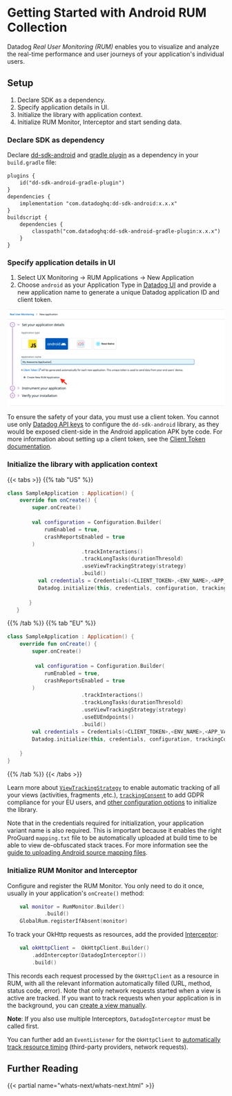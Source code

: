 # Getting Started with Android RUM Collection

Datadog *Real User Monitoring (RUM)* enables you to visualize and analyze the real-time performance and user journeys of your application's individual users.

## Setup

1. Declare SDK as a dependency.
2. Specify application details in UI.
3. Initialize the library with application context.
4. Initialize RUM Monitor, Interceptor and start sending data.


### Declare SDK as dependency

Declare [dd-sdk-android][1] and [gradle plugin][13] as a dependency in your `build.gradle` file:

```
plugins {
    id("dd-sdk-android-gradle-plugin")
}
dependencies {
    implementation "com.datadoghq:dd-sdk-android:x.x.x" 
}
buildscript {
    dependencies {
        classpath("com.datadoghq:dd-sdk-android-gradle-plugin:x.x.x")
    }
}
```

### Specify application details in UI

1. Select UX Monitoring -> RUM Applications -> New Application
2. Choose `android` as your Application Type in [Datadog UI][2] and provide a new application name to generate a unique Datadog application ID and client token.

![image][12]

To ensure the safety of your data, you must use a client token. You cannot use only [Datadog API keys][3] to configure the `dd-sdk-android` library, as they would be exposed client-side in the Android application APK byte code. For more information about setting up a client token, see the [Client Token documentation][4].

### Initialize the library with application context

{{< tabs >}}
{{% tab "US" %}}
```kotlin
class SampleApplication : Application() {
    override fun onCreate() {
        super.onCreate()

        val configuration = Configuration.Builder(
            rumEnabled = true,
            crashReportsEnabled = true
        )
                        .trackInteractions()
                        .trackLongTasks(durationThresold)
                        .useViewTrackingStrategy(strategy)
                        .build()
          val credentials = Credentials(<CLIENT_TOKEN>,<ENV_NAME>,<APP_VARIANT_NAME>,<APPLICATION_ID>)
          Datadog.initialize(this, credentials, configuration, trackingConsent)

       }
   }
```

{{% /tab %}}
{{% tab "EU" %}}
```kotlin
class SampleApplication : Application() {
    override fun onCreate() {
        super.onCreate()

         val configuration = Configuration.Builder(
            rumEnabled = true,
            crashReportsEnabled = true
        )
                        .trackInteractions()
                        .trackLongTasks(durationThresold)
                        .useViewTrackingStrategy(strategy)
                        .useEUEndpoints()
                        .build()
        val credentials = Credentials(<CLIENT_TOKEN>,<ENV_NAME>,<APP_VARIANT_NAME>,<APPLICATION_ID>)
        Datadog.initialize(this, credentials, configuration, trackingConsent)
          
    }
}
```
{{% /tab %}}
{{< /tabs >}}

Learn more about [`ViewTrackingStrategy`][5] to enable automatic tracking of all your views (activities, fragments ,etc.), [`trackingConsent`][6] to add GDPR compliance for your EU users, and [other configuration options][7] to initialize the library.

Note that in the credentials required for initialization, your application variant name is also required. This is important because it enables the right ProGuard `mapping.txt` file to be automatically uploaded at build time to be able to view de-obfuscated stack traces. For more information see the [guide to uploading Android source mapping files][8].

### Initialize RUM Monitor and Interceptor

Configure and register the RUM Monitor. You only need to do it once, usually in your application's `onCreate()` method:

```kotlin
    val monitor = RumMonitor.Builder()
            .build()
    GlobalRum.registerIfAbsent(monitor)
```


To track your OkHttp requests as resources, add the provided [Interceptor][9]:

```kotlin
    val okHttpClient =  OkHttpClient.Builder()
        .addInterceptor(DatadogInterceptor())
        .build()
```

This records each request processed by the `OkHttpClient` as a resource in RUM, with all the relevant information automatically filled (URL, method, status code, error). Note that only network requests started when a view is active are tracked. If you want to track requests when your application is in the background, you can [create a view manually][10].

**Note**: If you also use multiple Interceptors, `DatadogInterceptor` must be called first.

You can further add an `EventListener` for the `OkHttpClient` to [automatically track resource timing][11] (third-party providers, network requests). 


## Further Reading

{{< partial name="whats-next/whats-next.html" >}}

[1]: https://github.com/DataDog/dd-sdk-android
[2]: https://app.datadoghq.com/rum/application/create
[3]: https://docs.datadoghq.com/account_management/api-app-keys/#api-keys
[4]: https://docs.datadoghq.com/account_management/api-app-keys/#client-tokens
[5]: /real_user_monitoring/android/advanced_configuration/#automatically-track-views
[6]: /real_user_monitoring/android/troubleshooting/#set-tracking-consent-gdpr-compliance
[7]: /real_user_monitoring/android/advanced_configuration/#initialization-parameters
[8]: /real_user_monitoring/error_tracking/android/#upload-your-mapping-file
[9]: https://square.github.io/okhttp/interceptors/
[10]: /real_user_monitoring/android/advanced_configuration/#custom-views
[11]: /real_user_monitoring/android/advanced_configuration/#automatically-track-network-requests
[12]: https://raw.githubusercontent.com/DataDog/dd-sdk-android/master/docs/images/create_rum_application.png
[13]: https://github.com/DataDog/dd-sdk-android-gradle-plugin
